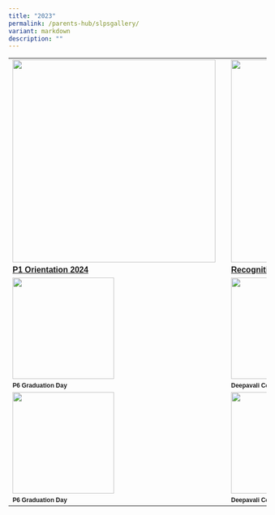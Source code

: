 ```yaml
---
title: "2023"
permalink: /parents-hub/slpsgallery/
variant: markdown
description: ""
---
```

<table border="0" cellpadding="0" cellspacing="0" style="width:509px">
		<tbody>
		<tr>
			<td style="width:274px"><a href="https://photos.app.goo.gl/mJGdALhZY9YKPgQU6"><img src="/images/p1_orientation.png" style="float:left; margin-right:15px; width:400px"></a></td>
			<td style="width:226px"><a href="https://photos.app.goo.gl/ycdYGgRhzVYyqHwH7"><img src="/images/Recognition_Day__2.png" style="float:left; margin-right:15px;width:400px"></a></td>
		</tr>
		<tr>
			<td style="width:274px"><span style="font-family:Arial,Helvetica,sans-serif"><span><strong><a href="https://photos.app.goo.gl/mJGdALhZY9YKPgQU6">P1 Orientation 2024 </a></strong>
			</span></span></td><td style="width:226px"><span style="font-family:Arial,Helvetica,sans-serif"><span><strong><a href="https://photos.app.goo.gl/ycdYGgRhzVYyqHwH7">Recognition Day 2023</a></strong></span></span></td>
		</tr>
		<tr>
			<td style="width:274px"><img src="/images/P6_grad.png" style="float:left; margin-right:15px; width:200px"></td>
			<td style="width:226px"><img src="" style="float:left; margin-right:15px;width:200px"></td>
		</tr>
		<tr>
			<td style="width:274px"><span style="font-family:Arial,Helvetica,sans-serif"><span style="font-size:12px"><strong>P6 Graduation Day </strong>
			</span></span></td><td style="width:226px"><span style="font-family:Arial,Helvetica,sans-serif"><span style="font-size:12px"><strong>Deepavali Celebration </strong></span></span></td>
		</tr>
				<tr><td style="width:274px"><img src="" style="float:left; margin-right:15px; width:200px"></td>
			<td style="width:226px"><img src="" style="float:left; margin-right:15px;width:200px"></td>
		</tr>
		<tr>
			<td style="width:274px"><span style="font-family:Arial,Helvetica,sans-serif"><span style="font-size:12px"><strong>P6 Graduation Day </strong>
			</span></span></td><td style="width:226px"><span style="font-family:Arial,Helvetica,sans-serif"><span style="font-size:12px"><strong>Deepavali Celebration </strong></span></span></td>
		</tr>
			
		
		
		

		

     

</tbody></table>
